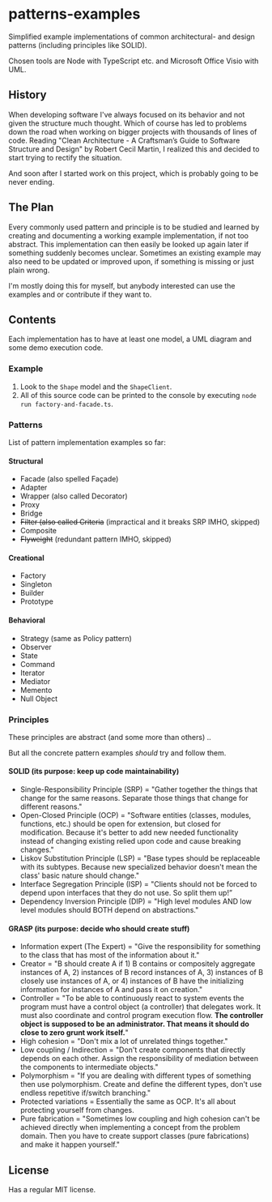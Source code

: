 
# patterns-examples

Simplified example implementations of common architectural- and design patterns (including principles like SOLID).

Chosen tools are Node with TypeScript etc. and Microsoft Office Visio with UML.

## History

When developing software I've always focused on its behavior and not given the structure much thought. Which of course has led to problems down the road when working on bigger projects with thousands of lines of code. Reading "Clean Architecture - A Craftsman’s Guide to Software Structure and Design" by Robert Cecil Martin, I realized this and decided to start trying to rectify the situation.

And soon after I started work on this project, which is probably going to be never ending.

## The Plan

Every commonly used pattern and principle is to be studied and learned by creating and documenting a working example implementation, if not too abstract. This implementation can then easily be looked up again later if something suddenly becomes unclear. Sometimes an existing example may also need to be updated or improved upon, if something is missing or just plain wrong.

I'm mostly doing this for myself, but anybody interested can use the examples and or contribute if they want to.

## Contents

Each implementation has to have at least one model, a UML diagram and some demo execution code.

### Example

1. Look to the <code>Shape</code> model and the <code>ShapeClient</code>.
2. All of this source code can be printed to the console by executing <code>node run factory-and-facade.ts</code>.

### Patterns

List of pattern implementation examples so far:

#### Structural

- Facade (also spelled Façade)
- Adapter
- Wrapper (also called Decorator)
- Proxy
- Bridge
- ~~Filter (also called Criteria~~ (impractical and it breaks SRP IMHO, skipped)
- Composite
- ~~Flyweight~~ (redundant pattern IMHO, skipped)

#### Creational

- Factory
- Singleton
- Builder
- Prototype

#### Behavioral

- Strategy (same as Policy pattern)
- Observer
- State
- Command
- Iterator
- Mediator
- Memento
- Null Object

### Principles

These principles are abstract (and some more than others) ..

But all the concrete pattern examples *should* try and follow them.

#### SOLID (its purpose: keep up code maintainability)

- Single-Responsibility Principle (SRP) = "Gather together the things that change for the same reasons. Separate those things that change for different reasons."
- Open-Closed Principle (OCP) = "Software entities (classes, modules, functions, etc.) should be open for extension, but closed for modification. Because it's better to add new needed functionality instead of changing existing relied upon code and cause breaking changes."
- Liskov Substitution Principle (LSP) = "Base types should be replaceable with its subtypes. Because new specialized behavior doesn't mean the class' basic nature should change."
- Interface Segregation Principle (ISP) = "Clients should not be forced to depend upon interfaces that they do not use. So split them up!”
- Dependency Inversion Principle (DIP) = "High level modules AND low level modules should BOTH depend on abstractions."

#### GRASP (its purpose: decide who should create stuff)

- Information expert (The Expert) = "Give the responsibility for something to the class that has most of the information about it."
- Creator = "B should create A if 1) B contains or compositely aggregate instances of A, 2) instances of B record instances of A, 3) instances of B closely use instances of A, or 4) instances of B have the initializing information for instances of A and pass it on creation."
- Controller = "To be able to continuously react to system events the program must have a control object (a controller) that delegates work. It must also coordinate and control program execution flow. **The controller object is supposed to be an administrator. That means it should do close to zero grunt work itself.**"
- High cohesion = "Don't mix a lot of unrelated things together."
- Low coupling / Indirection = "Don't create components that directly depends on each other. Assign the responsibility of mediation between the components to intermediate objects."
- Polymorphism = "If you are dealing with different types of something then use polymorphism. Create and define the different types, don't use endless repetitive if/switch branching."
- Protected variations = Essentially the same as OCP. It's all about protecting yourself from changes.
- Pure fabrication = "Sometimes low coupling and high cohesion can't be achieved directly when implementing a concept from the problem domain. Then you have to create support classes (pure fabrications) and make it happen yourself."

## License

Has a regular MIT license.
